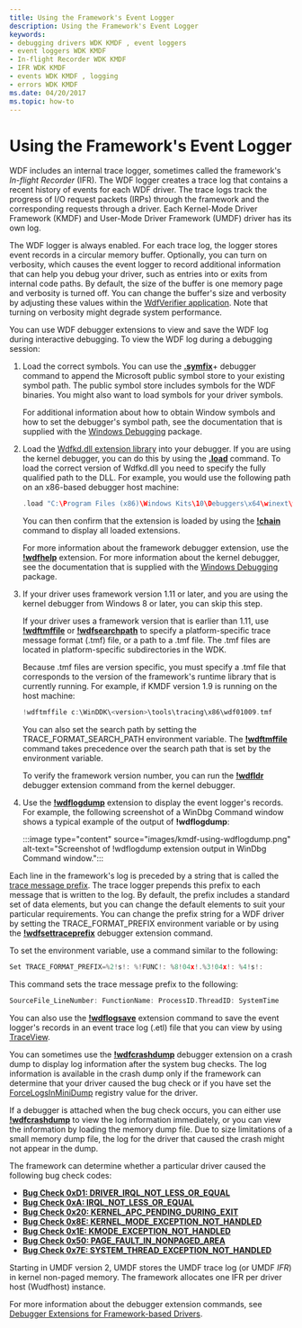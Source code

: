 ```yaml
---
title: Using the Framework's Event Logger
description: Using the Framework's Event Logger
keywords:
- debugging drivers WDK KMDF , event loggers
- event loggers WDK KMDF
- In-flight Recorder WDK KMDF
- IFR WDK KMDF
- events WDK KMDF , logging
- errors WDK KMDF
ms.date: 04/20/2017
ms.topic: how-to
---
```


# Using the Framework's Event Logger


WDF includes an internal trace logger, sometimes called the framework's *In-flight Recorder* (IFR). The WDF logger creates a trace log that contains a recent history of events for each WDF driver. The trace logs track the progress of I/O request packets (IRPs) through the framework and the corresponding requests through a driver. Each Kernel-Mode Driver Framework (KMDF) and User-Mode Driver Framework (UMDF) driver has its own log.

The WDF logger is always enabled. For each trace log, the logger stores event records in a circular memory buffer. Optionally, you can turn on verbosity, which causes the event logger to record additional information that can help you debug your driver, such as entries into or exits from internal code paths. By default, the size of the buffer is one memory page and verbosity is turned off. You can change the buffer's size and verbosity by adjusting these values within the [WdfVerifier application](../devtest/wdf-verifier-control-application.md). Note that turning on verbosity might degrade system performance.

You can use WDF debugger extensions to view and save the WDF log during interactive debugging. To view the WDF log during a debugging session:

1.  Load the correct symbols. You can use the [**.symfix**](../debuggercmds/-symfix--set-symbol-store-path-.md)+ debugger command to append the Microsoft public symbol store to your existing symbol path. The public symbol store includes symbols for the WDF binaries. You might also want to load symbols for your driver symbols.

    For additional information about how to obtain Window symbols and how to set the debugger's symbol path, see the documentation that is supplied with the [Windows Debugging](../debugger/index.md) package.

2.  Load the [Wdfkd.dll extension library](debugger-extensions-for-kmdf-drivers.md) into your debugger. If you are using the kernel debugger, you can do this by using the [**.load**](../debuggercmds/-load---loadby--load-extension-dll-.md) command. To load the correct version of Wdfkd.dll you need to specify the fully qualified path to the DLL. For example, you would use the following path on an x86-based debugger host machine:

    ```cpp
    .load "C:\Program Files (x86)\Windows Kits\10\Debuggers\x64\winext\wdfkd.dll"
    ```

    You can then confirm that the extension is loaded by using the [**!chain**](../debuggercmds/-chain--list-debugger-extensions-.md) command to display all loaded extensions.

    For more information about the framework debugger extension, use the [**!wdfhelp**](../debuggercmds/-wdfkd-wdfhelp.md) extension. For more information about the kernel debugger, see the documentation that is supplied with the [Windows Debugging](../debugger/index.md) package.

3.  If your driver uses framework version 1.11 or later, and you are using the kernel debugger from Windows 8 or later, you can skip this step.

    If your driver uses a framework version that is earlier than 1.11, use [**!wdftmffile**](../debuggercmds/-wdfkd-wdftmffile.md) or [**!wdfsearchpath**](../debuggercmds/-wdfkd-wdfsearchpath.md) to specify a platform-specific trace message format (.tmf) file, or a path to a .tmf file. The .tmf files are located in platform-specific subdirectories in the WDK.

    Because .tmf files are version specific, you must specify a .tmf file that corresponds to the version of the framework's runtime library that is currently running. For example, if KMDF version 1.9 is running on the host machine:

    ```cpp
    !wdftmffile c:\WinDDK\<version>\tools\tracing\x86\wdf01009.tmf
    ```

    You can also set the search path by setting the TRACE\_FORMAT\_SEARCH\_PATH environment variable. The [**!wdftmffile**](../debuggercmds/-wdfkd-wdftmffile.md) command takes precedence over the search path that is set by the environment variable.

    To verify the framework version number, you can run the [**!wdfldr**](../debuggercmds/-wdfkd-wdfldr.md) debugger extension command from the kernel debugger.

4.  Use the [**!wdflogdump**](../debuggercmds/-wdfkd-wdflogdump.md) extension to display the event logger's records. For example, the following screenshot of a WinDbg Command window shows a typical example of the output of **!wdflogdump**:

    :::image type="content" source="images/kmdf-using-wdflogdump.png" alt-text="Screenshot of !wdflogdump extension output in WinDbg Command window.":::

Each line in the framework's log is preceded by a string that is called the [trace message prefix](../devtest/trace-message-prefix.md). The trace logger prepends this prefix to each message that is written to the log. By default, the prefix includes a standard set of data elements, but you can change the default elements to suit your particular requirements. You can change the prefix string for a WDF driver by setting the TRACE\_FORMAT\_PREFIX environment variable or by using the [**!wdfsettraceprefix**](../debuggercmds/-wdfkd-wdfsettraceprefix.md) debugger extension command.

To set the environment variable, use a command similar to the following:

```cpp
Set TRACE_FORMAT_PREFIX=%2!s!: %!FUNC!: %8!04x!.%3!04x!: %4!s!:
```

This command sets the trace message prefix to the following:

```cpp
SourceFile_LineNumber: FunctionName: ProcessID.ThreadID: SystemTime
```

You can also use the [**!wdflogsave**](../debuggercmds/-wdfkd-wdflogsave.md) extension command to save the event logger's records in an event trace log (.etl) file that you can view by using [TraceView](../devtest/traceview.md).

You can sometimes use the [**!wdfcrashdump**](../debuggercmds/-wdfkd-wdfcrashdump.md) debugger extension on a crash dump to display log information after the system bug checks. The log information is available in the crash dump only if the framework can determine that your driver caused the bug check or if you have set the [ForceLogsInMiniDump](registry-values-for-debugging-kmdf-drivers.md) registry value for the driver.

If a debugger is attached when the bug check occurs, you can either use [**!wdfcrashdump**](../debuggercmds/-wdfkd-wdfcrashdump.md) to view the log information immediately, or you can view the information by loading the memory dump file. Due to size limitations of a small memory dump file, the log for the driver that caused the crash might not appear in the dump.

The framework can determine whether a particular driver caused the following bug check codes:

-   [**Bug Check 0xD1: DRIVER\_IRQL\_NOT\_LESS\_OR\_EQUAL**](../debugger/bug-check-0xd1--driver-irql-not-less-or-equal.md)
-   [**Bug Check 0xA: IRQL\_NOT\_LESS\_OR\_EQUAL**](../debugger/bug-check-0xa--irql-not-less-or-equal.md)
-   [**Bug Check 0x20: KERNEL\_APC\_PENDING\_DURING\_EXIT**](../debugger/bug-check-0x20--kernel-apc-pending-during-exit.md)
-   [**Bug Check 0x8E: KERNEL\_MODE\_EXCEPTION\_NOT\_HANDLED**](../debugger/bug-check-0x8e--kernel-mode-exception-not-handled.md)
-   [**Bug Check 0x1E: KMODE\_EXCEPTION\_NOT\_HANDLED**](../debugger/bug-check-0x1e--kmode-exception-not-handled.md)
-   [**Bug Check 0x50: PAGE\_FAULT\_IN\_NONPAGED\_AREA**](../debugger/bug-check-0x50--page-fault-in-nonpaged-area.md)
-   [**Bug Check 0x7E: SYSTEM\_THREAD\_EXCEPTION\_NOT\_HANDLED**](../debugger/bug-check-0x7e--system-thread-exception-not-handled.md)

Starting in UMDF version 2, UMDF stores the UMDF trace log (or UMDF *IFR*) in kernel non-paged memory. The framework allocates one IFR per driver host (Wudfhost) instance.

For more information about the debugger extension commands, see [Debugger Extensions for Framework-based Drivers](debugger-extensions-for-kmdf-drivers.md).

 


